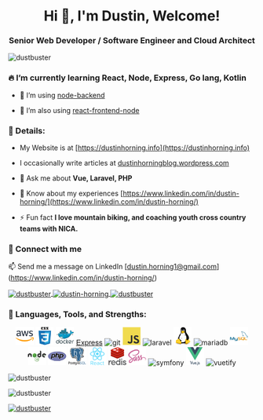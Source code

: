 <h1 align="center">Hi 👋, I'm Dustin, Welcome!</h1>
<h3 align="center">Senior Web Developer / Software Engineer and Cloud Architect</h3>

<p align="left"> <img src="https://komarev.com/ghpvc/?username=dustbuster&label=Profile%20views&color=0e75b6&style=flat" alt="dustbuster" /> </p>

### 🔥 I’m currently learning **React, Node, Express, Go lang, Kotlin**

- 🔭 I’m using [node-backend](https://github.com/dustbuster/node-backend)

- 🔭 I’m also using [react-frontend-node](https://github.com/dustbuster/react-frontend-node)

### 🧐 Details:

- My Website is at [https://dustinhorning.info](https://dustinhorning.info)

- I occasionally write articles at [dustinhorningblog.wordpress.com](dustinhorningblog.wordpress.com)

- 💬 Ask me about **Vue, Laravel, PHP**

- 📄 Know about my experiences [https://www.linkedin.com/in/dustin-horning/](https://www.linkedin.com/in/dustin-horning/)

- ⚡ Fun fact **I love mountain biking, and coaching youth cross country teams with NICA.**

### 🧩 Connect with me

📫 Send me a message on LinkedIn [[dustin.horning1@gmail.com](mailto:dustin.horning1@gmail.com)](https://www.linkedin.com/in/dustin-horning/)

<a href="https://dev.to/dustbuster" target="blank">
  <img align="center" src="https://raw.githubusercontent.com/rahuldkjain/github-profile-readme-generator/master/src/images/icons/Social/devto.svg" alt="dustbuster" height="30" width="40" />
</a>
<a href="https://linkedin.com/in/dustin-horning" target="blank">
  <img align="center" src="https://raw.githubusercontent.com/rahuldkjain/github-profile-readme-generator/master/src/images/icons/Social/linked-in-alt.svg" alt="dustin-horning" height="30" width="40" />
</a>
<a href="https://stackoverflow.com/users/dustbuster" target="blank">
  <img align="center" src="https://raw.githubusercontent.com/rahuldkjain/github-profile-readme-generator/master/src/images/icons/Social/stack-overflow.svg" alt="dustbuster" height="30" width="40" />
</a>

### 🚀 Languages, Tools, and Strengths:

<p align="center"> <a style="text-decoration: none; color: inherit;" href="https://aws.amazon.com" target="_blank" rel="noreferrer"> <img style="" src="https://raw.githubusercontent.com/devicons/devicon/master/icons/amazonwebservices/amazonwebservices-original-wordmark.svg" alt="aws" width="37" height="37"/> </a> <a style="text-decoration: none; color: inherit;" href="https://www.w3schools.com/css/" target="_blank" rel="noreferrer"> <img style="" src="https://raw.githubusercontent.com/devicons/devicon/master/icons/css3/css3-original-wordmark.svg" alt="css3" width="37" height="37"/> </a> <a style="text-decoration: none; color: inherit;" href="https://www.docker.com/" target="_blank" rel="noreferrer"> <img style="" src="https://raw.githubusercontent.com/devicons/devicon/master/icons/docker/docker-original-wordmark.svg" alt="docker" width="37" height="37"/> </a> <a style="font: 15px helvetica neue, open sans, sans-serif; font-weight: 100; color:#444 padding: 10px; margin-bottom: 15px;" href="https://expressjs.com" target="_blank" rel="noreferrer">Express</a> <a style="text-decoration: none; color: inherit;" href="https://git-scm.com/" target="_blank" rel="noreferrer"> <img style="" src="https://www.vectorlogo.zone/logos/git-scm/git-scm-icon.svg" alt="git" width="37" height="37"/> </a> <a style="text-decoration: none; color: inherit;" href="https://developer.mozilla.org/en-US/docs/Web/JavaScript" target="_blank" rel="noreferrer"> <img style="" src="https://raw.githubusercontent.com/devicons/devicon/master/icons/javascript/javascript-original.svg" alt="javascript" width="37" height="37"/> </a> <a style="text-decoration: none; color: inherit;" href="https://laravel.com/" target="_blank" rel="noreferrer"> <img style="" src="https://laravel.com/img/logomark.min.svg" alt="laravel" width="37" height="37"/> </a> <a style="text-decoration: none; color: inherit;" href="https://www.linux.org/" target="_blank" rel="noreferrer"> <img style="" src="https://raw.githubusercontent.com/devicons/devicon/master/icons/linux/linux-original.svg" alt="linux" width="37" height="37"/> </a> <a style="text-decoration: none; color: inherit;" href="https://mariadb.org/" target="_blank" rel="noreferrer"> <img style="" src="https://www.vectorlogo.zone/logos/mariadb/mariadb-icon.svg" alt="mariadb" width="37" height="37"/> </a> <a style="text-decoration: none; color: inherit;" href="https://www.mysql.com/" target="_blank" rel="noreferrer"> <img style="" src="https://raw.githubusercontent.com/devicons/devicon/master/icons/mysql/mysql-original-wordmark.svg" alt="mysql" width="37" height="37"/> </a> <a style="text-decoration: none; color: inherit;" href="https://nodejs.org" target="_blank" rel="noreferrer"> <img style="" src="https://raw.githubusercontent.com/devicons/devicon/master/icons/nodejs/nodejs-original-wordmark.svg" alt="nodejs" width="37" height="37"/> </a> <a style="text-decoration: none; color: inherit;" href="https://www.php.net" target="_blank" rel="noreferrer"> <img style="" src="https://raw.githubusercontent.com/devicons/devicon/master/icons/php/php-original.svg" alt="php" width="37" height="37"/> </a> <a style="text-decoration: none; color: inherit;" href="https://www.postgresql.org" target="_blank" rel="noreferrer"> <img style="" src="https://raw.githubusercontent.com/devicons/devicon/master/icons/postgresql/postgresql-original-wordmark.svg" alt="postgresql" width="37" height="37"/> </a> <a style="text-decoration: none; color: inherit;" href="https://reactjs.org/" target="_blank" rel="noreferrer"> <img style="" src="https://raw.githubusercontent.com/devicons/devicon/master/icons/react/react-original-wordmark.svg" alt="react" width="37" height="37"/> </a> <a style="text-decoration: none; color: inherit;" href="https://redis.io" target="_blank" rel="noreferrer"> <img style="" src="https://raw.githubusercontent.com/devicons/devicon/master/icons/redis/redis-original-wordmark.svg" alt="redis" width="37" height="37"/> </a> <a style="text-decoration: none; color: inherit;" href="https://sass-lang.com" target="_blank" rel="noreferrer"> <img style="" src="https://raw.githubusercontent.com/devicons/devicon/master/icons/sass/sass-original.svg" alt="sass" width="37" height="37"/> </a> <a style="text-decoration: none; color: inherit;" href="https://symfony.com" target="_blank" rel="noreferrer"> <img style="" src="https://symfony.com/logos/symfony_black_03.svg" alt="symfony" width="37" height="37"/> </a> <a style="text-decoration: none; color: inherit;" href="https://vuejs.org/" target="_blank" rel="noreferrer"> <img style="" src="https://raw.githubusercontent.com/devicons/devicon/master/icons/vuejs/vuejs-original-wordmark.svg" alt="vuejs" width="37" height="37"/> </a> <a style="text-decoration: none; color: inherit;" href="https://vuetifyjs.com/en/" target="_blank" rel="noreferrer"> <img style="" src="https://bestofjs.org/logos/vuetify.svg" alt="vuetify" width="37" height="37"/> </a> </p>

<p><img align="" src="https://github-readme-stats.vercel.app/api/top-langs?username=dustbuster&show_icons=true&locale=en&layout=compact" alt="dustbuster" /></p>

<p><img align="" src="https://github-readme-streak-stats.herokuapp.com/?user=dustbuster&" alt="dustbuster" /></p>

<p align=""> <a href="https://github.com/ryo-ma/github-profile-trophy"><img src="https://github-profile-trophy.vercel.app/?username=dustbuster" alt="dustbuster" /></a> </p>
